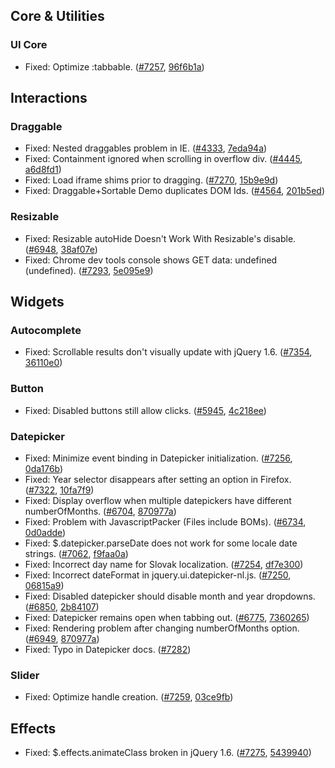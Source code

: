 <script>{
	"title": "jQuery UI 1.8.13 Changelog"
}</script>

## Core &amp; Utilities

### UI Core

* Fixed: Optimize :tabbable. ([#7257](http://bugs.jqueryui.com/ticket/7257), [96f6b1a](http://github.com/jquery/jquery-ui/commit/96f6b1a7db1e3bc74de66153cf9be80152e04430))

## Interactions

### Draggable

* Fixed: Nested draggables problem in IE. ([#4333](http://bugs.jqueryui.com/ticket/4333), [7eda94a](http://github.com/jquery/jquery-ui/commit/7eda94a8c916760de4093df85f58cc694838b52b))
* Fixed: Containment ignored when scrolling in overflow div. ([#4445](http://bugs.jqueryui.com/ticket/4445), [a6d8fd1](http://github.com/jquery/jquery-ui/commit/a6d8fd1480d1d020a32cad015b43689fdefec352))
* Fixed: Load iframe shims prior to dragging. ([#7270](http://bugs.jqueryui.com/ticket/7270), [15b9e9d](http://github.com/jquery/jquery-ui/commit/15b9e9d176a7796f1582ba5c0a7d06e4ad7cc8e9))
* Fixed: Draggable+Sortable Demo duplicates DOM Ids. ([#4564](http://bugs.jqueryui.com/ticket/4564), [201b5ed](http://github.com/jquery/jquery-ui/commit/201b5ed48c0b848a38e8e43c4f187c44e2e16ddd))

### Resizable

* Fixed: Resizable autoHide Doesn't Work With Resizable's disable. ([#6948](http://bugs.jqueryui.com/ticket/6948), [38af07e](http://github.com/jquery/jquery-ui/commit/38af07ec4e916bc5fe1268b9878a21801368a78d))
* Fixed: Chrome dev tools console shows GET data: undefined (undefined). ([#7293](http://bugs.jqueryui.com/ticket/7293), [5e095e9](http://github.com/jquery/jquery-ui/commit/5e095e9f4cf0ebd1593183b1df7413031f1990fb))

## Widgets

### Autocomplete

* Fixed: Scrollable results don't visually update with jQuery 1.6. ([#7354](http://bugs.jqueryui.com/ticket/7354), [36110e0](http://github.com/jquery/jquery-ui/commit/36110e07d471ee0d59d9ac5b5077deda7005d155))

### Button

* Fixed: Disabled buttons still allow clicks. ([#5945](http://bugs.jqueryui.com/ticket/5945), [4c218ee](http://github.com/jquery/jquery-ui/commit/4c218eeb0a4e6b06d055fcfe0b45ff034ecbfa43))

### Datepicker

* Fixed: Minimize event binding in Datepicker initialization. ([#7256](http://bugs.jqueryui.com/ticket/7256), [0da176b](http://github.com/jquery/jquery-ui/commit/0da176b0062f497b13eddcf4c8312f960019f4d3))
* Fixed: Year selector disappears after setting an option in Firefox. ([#7322](http://bugs.jqueryui.com/ticket/7322), [10fa7f9](http://github.com/jquery/jquery-ui/commit/10fa7f9ae9ea68ac11795862a2ccdc813256eb8e))
* Fixed: Display overflow when multiple datepickers have different numberOfMonths. ([#6704](http://bugs.jqueryui.com/ticket/6704), [870977a](http://github.com/jquery/jquery-ui/commit/870977ae6b314cecb27a7bfe18b0fdf46c8e9f79))
* Fixed: Problem with JavascriptPacker (Files include BOMs). ([#6734](http://bugs.jqueryui.com/ticket/6734), [0d0adde](http://github.com/jquery/jquery-ui/commit/0d0addee1621f231a6f8b9bc33c087f70cd5628b))
* Fixed: $.datepicker.parseDate does not work for some locale date strings. ([#7062](http://bugs.jqueryui.com/ticket/7062), [f9faa0a](http://github.com/jquery/jquery-ui/commit/f9faa0ab5fb2b9f332de93fd9d8fb97e9957ff6d))
* Fixed: Incorrect day name for Slovak localization. ([#7254](http://bugs.jqueryui.com/ticket/7254), [df7e300](http://github.com/jquery/jquery-ui/commit/df7e3000382e9c1e11659f5a65d43a93cc99c0e9))
* Fixed: Incorrect dateFormat in jquery.ui.datepicker-nl.js. ([#7250](http://bugs.jqueryui.com/ticket/7250), [06815a9](http://github.com/jquery/jquery-ui/commit/06815a98b121072ab38b6117652e9a1e31813742))
* Fixed: Disabled datepicker should disable month and year dropdowns. ([#6850](http://bugs.jqueryui.com/ticket/6850), [2b84107](http://github.com/jquery/jquery-ui/commit/2b84107b3149631f6f09b69af9bc3a61be32b7c2))
* Fixed: Datepicker remains open when tabbing out. ([#6775](http://bugs.jqueryui.com/ticket/6775), [7360265](http://github.com/jquery/jquery-ui/commit/73602652acd6908acaad27c29a5e3562e7538b5b))
* Fixed: Rendering problem after changing numberOfMonths option. ([#6949](http://bugs.jqueryui.com/ticket/6949), [870977a](http://github.com/jquery/jquery-ui/commit/870977ae6b314cecb27a7bfe18b0fdf46c8e9f79))
* Fixed: Typo in Datepicker docs. ([#7282](http://bugs.jqueryui.com/ticket/7282))

### Slider

* Fixed: Optimize handle creation. ([#7259](http://bugs.jqueryui.com/ticket/7259), [03ce9fb](http://github.com/jquery/jquery-ui/commit/03ce9fb8cd3d81227dcaf878f8cea5540bbd868a))

## Effects

* Fixed: $.effects.animateClass broken in jQuery 1.6. ([#7275](http://bugs.jqueryui.com/ticket/7275), [5439940](http://github.com/jquery/jquery-ui/commit/54399403e76d4fbd17c8f2664e591fd89801fab1))
